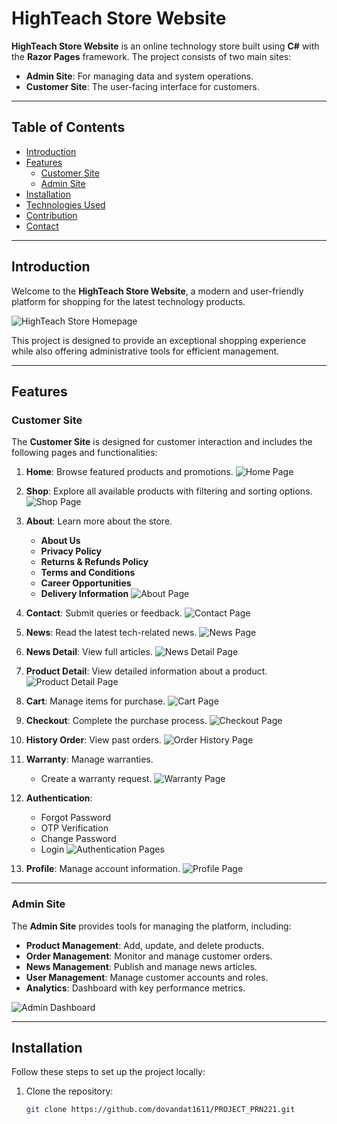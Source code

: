 # HighTeach Store Website

**HighTeach Store Website** is an online technology store built using **C#** with the **Razor Pages** framework. The project consists of two main sites:

- **Admin Site**: For managing data and system operations.
- **Customer Site**: The user-facing interface for customers.

---

## Table of Contents

- [Introduction](#introduction)
- [Features](#features)
  - [Customer Site](#customer-site)
  - [Admin Site](#admin-site)
- [Installation](#installation)
- [Technologies Used](#technologies-used)
- [Contribution](#contribution)
- [Contact](#contact)

---

## Introduction

Welcome to the **HighTeach Store Website**, a modern and user-friendly platform for shopping for the latest technology products. 

![HighTeach Store Homepage](https://drive.google.com/uc?id=1DZ0TfMJu2-6kz0ECIMA6dzUNm-zFdXFq)

This project is designed to provide an exceptional shopping experience while also offering administrative tools for efficient management.

---

## Features

### Customer Site

The **Customer Site** is designed for customer interaction and includes the following pages and functionalities:

1. **Home**: Browse featured products and promotions.
   ![Home Page](path/to/home-page-image.png)

2. **Shop**: Explore all available products with filtering and sorting options.
   ![Shop Page](path/to/shop-page-image.png)

3. **About**: Learn more about the store.
   - **About Us**
   - **Privacy Policy**
   - **Returns & Refunds Policy**
   - **Terms and Conditions**
   - **Career Opportunities**
   - **Delivery Information**
   ![About Page](path/to/about-page-image.png)

4. **Contact**: Submit queries or feedback.
   ![Contact Page](path/to/contact-page-image.png)

5. **News**: Read the latest tech-related news.
   ![News Page](path/to/news-page-image.png)

6. **News Detail**: View full articles.
   ![News Detail Page](path/to/news-detail-page-image.png)

7. **Product Detail**: View detailed information about a product.
   ![Product Detail Page](path/to/product-detail-page-image.png)

8. **Cart**: Manage items for purchase.
   ![Cart Page](path/to/cart-page-image.png)

9. **Checkout**: Complete the purchase process.
   ![Checkout Page](path/to/checkout-page-image.png)

10. **History Order**: View past orders.
    ![Order History Page](path/to/order-history-page-image.png)

11. **Warranty**: Manage warranties.
    - Create a warranty request.
    ![Warranty Page](path/to/warranty-page-image.png)

12. **Authentication**:
    - Forgot Password
    - OTP Verification
    - Change Password
    - Login
    ![Authentication Pages](path/to/authentication-pages-image.png)

13. **Profile**: Manage account information.
    ![Profile Page](path/to/profile-page-image.png)

---

### Admin Site

The **Admin Site** provides tools for managing the platform, including:

- **Product Management**: Add, update, and delete products.
- **Order Management**: Monitor and manage customer orders.
- **News Management**: Publish and manage news articles.
- **User Management**: Manage customer accounts and roles.
- **Analytics**: Dashboard with key performance metrics.

![Admin Dashboard](path/to/admin-dashboard-image.png)

---

## Installation

Follow these steps to set up the project locally:

1. Clone the repository:
   ```bash
   git clone https://github.com/dovandat1611/PROJECT_PRN221.git
